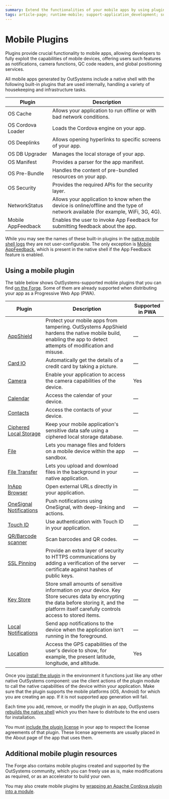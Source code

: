 ```yaml
---
summary: Extend the functionalities of your mobile apps by using plugins.
tags: article-page; runtime-mobile; support-application_development; support-Mobile_Apps; support-Mobile_Apps-featured
---
```


# Mobile Plugins

Plugins provide crucial functionality to mobile apps, allowing developers to fully exploit the capabilities of mobile devices, offering users such features as notifications, camera functions, QC code readers, and global positioning services.

All mobile apps generated by OutSystems include a native shell with the following built-in plugins that are used internally, handling a variety of housekeeping and infrastructure tasks.

Plugin | Description
-------|-----------------
OS Cache       | Allows your application to run offline or with bad network conditions.
OS Cordova Loader | Loads the Cordova engine on your app.
OS Deeplinks   | Allows opening hyperlinks to specific screens of your app.
OS DB Upgrader | Manages the local storage of your app.
OS Manifest    | Provides a parser for the app manifest.
OS Pre-Bundle  | Handles the content of pre-bundled resources on your app.
OS Security    | Provides the required APIs for the security layer.
NetworkStatus  | Allows your application to know when the device is online/offline and the type of network available (for example, WiFi, 3G, 4G).
Mobile AppFeedback | Enables the user to invoke App Feedback for submitting feedback about the app.

 While you may see the names of these built-in plugins in the [native mobile shell logs](<../../managing-the-applications-lifecycle/monitor-and-troubleshoot/monitoring-an-environment.md>) they are not user-configurable. The only exception is [Mobile AppFeedback](<../../managing-the-applications-lifecycle/app-feedback/user-feedback-enable.md>), which is present in the native shell if the App Feedback feature is enabled.
 
## Using a mobile plugin

The table below shows OutSystems-supported moblie plugins that you can find [on the Forge](<https://www.outsystems.com/forge/>). Some of them are already supported when distributing your app as a Progressive Web App (PWA).

Plugin | Description | Supported in PWA
-------|-------------|---
[AppShield](<https://www.outsystems.com/forge/component-overview/9379//>) | Protect your mobile apps from tampering. OutSystems AppShield hardens the native mobile build, enabling the app to detect attempts of modification and misuse. | —
[Card IO](<https://www.outsystems.com/forge/component/1438/card-io-plugin/>) | Automatically get the details of a credit card by taking a picture. | —
[Camera](<http://www.outsystems.com/forge/component-discussions/1390/Camera+Plugin>) | Enable your application to access the camera capabilities of the device. | Yes
[Calendar](<https://www.outsystems.com/forge/component/1566/calendar-plugin/>) | Access the calendar of your device. | —
[Contacts](<http://www.outsystems.com/forge/component-discussions/1394/Contacts+Plugin>) | Access the contacts of your device. | —
[Ciphered Local Storage](<https://www.outsystems.com/forge/component-details/1500/ciphered-local-storage-plugin/>) | Keep your mobile application's sensitive data safe using a ciphered local storage database. | —
[File](<https://www.outsystems.com/forge/component-overview/1633/file-plugin>) | Lets you manage files and folders on a mobile device within the app sandbox. | —
[File Transfer](<https://www.outsystems.com/forge/component-overview/1409/file-transfer-plugin>) | Lets you upload and download files in the background in your native application. | —
[InApp Browser](<https://www.outsystems.com/forge/component/1558/inappbrowser-plugin/>) | Open external URLs directly in your application. | —
[OneSignal Notifications](<http://www.outsystems.com/forge/component/2119/onesignal-plugin/>) | Push notifications using OneSignal, with deep-linking and actions. | —
[Touch ID](<https://www.outsystems.com/forge/component-details/1431/Touch+ID+Plugin/>) | Use authentication with Touch ID in your application. | —
[QR/Barcode scanner](<https://www.outsystems.com/forge/component/1403/barcode-plugin/>) | Scan barcodes and QR codes. | —
[SSL Pinning](<https://www.outsystems.com/forge/component-discussions/1873/SSL+Pinning+Plugin>) | Provide an extra layer of security to HTTPS communications by adding a verification of the server certificate against hashes of public keys. | —
[Key Store](<https://www.outsystems.com/forge/component/1550/Key+Store+Plugin/>) | Store small amounts of sensitive information on your device. Key Store secures data by encrypting the data before storing it, and the platform itself carefully controls access to stored items. | —
[Local Notifications](<http://www.outsystems.com/forge/component/1541/local-notifications-plugin/>) | Send app notifications to the device when the application isn't running in the foreground. | —
[Location](<https://www.outsystems.com/forge/component/1395/location-plugin/>) | Access the GPS capabilities of the user's device to show, for example, the present latitude, longitude, and  altitude. | Yes

Once you [install the plugin](<../../getting-started/component.md>) in the environment it functions just like any other native OutSystems component: use the client actions of the plugin module to call the native capabilities of the device within your application. Make sure that the plugin supports the mobile platforms (iOS, Android) for which you are creating an app. If it is not supported app generation will fail.

Each time you add, remove, or modify the plugin in an app, OutSystems [rebuilds the native shell](<../../deliver-mobile/mobile-app-update-scenarios.md#Situations_When_the_User_Must_Install_a_New_Build>) which you then have to distribute to the end users for installation.

You must [include the plugin license](<../../deliver-mobile/compliance-with-third-party-licenses.md#Include_the_Third_Party_Licenses_Used_by_Plug-ins_or_Components>) in your app to respect the license agreements of that plugin. These license agreements are usually placed in the About page of the app that uses them.

## Additional mobile plugin resources

The Forge also contains mobile plugins created and supported by the OutSystems community, which you can freely use as is, make modifications as required, or as an accelerator to build your own.

You may also create mobile plugins by [wrapping an Apache Cordova plugin into a module](<using-cordova-plugins.md>).

